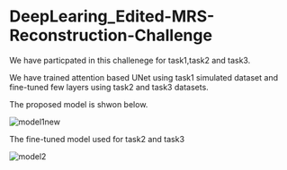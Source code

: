 # DeepLearing_Edited-MRS-Reconstruction-Challenge

We have particpated in this challenege for task1,task2 and task3.

We have trained attention based UNet using task1 simulated dataset and fine-tuned few layers using task2 and task3 datasets.

The proposed model is shwon below.

![model1new](https://user-images.githubusercontent.com/46267777/236612457-47aaeaf4-0ba7-43b8-a5f8-fef5bcd4685d.png)

The fine-tuned model used for task2 and task3 

![model2](https://user-images.githubusercontent.com/46267777/236612386-0a202990-c44a-41a5-a157-82ffbc0f10a0.png)


